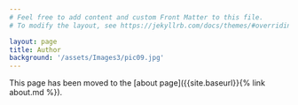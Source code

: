 ```yaml
---
# Feel free to add content and custom Front Matter to this file.
# To modify the layout, see https://jekyllrb.com/docs/themes/#overriding-theme-defaults

layout: page
title: Author
background: '/assets/Images3/pic09.jpg'
---
```


This page has been moved to the [about page]({{site.baseurl}}{% link about.md %}).